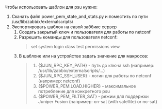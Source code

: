 Чтобы использовать шаблон для psu нужно: 
1. Скачать файл power_pem_state_and_stats.py и поместить по пути /usr/lib/zabbix/externalscripts/
2. Экспортировать шаблон на савой заббикс сервер
    1. Создать закрытый ключ и пользователя для работы по netconf
    2. Разрешить команды для пользователя netconf:
        > set system login class test permissions view
    3. В шаблоне или на устройстве задать значение для макросов:
        > 1. {$JUN_RPC_KEY_PATH} - путь до ключа ssh (например: /usr/lib/zabbix/externalscripts/...)
        > 2. {$JUN_RPC_SSH_USER} - логин для работы по netconf (например: netconf)
        > 3. {$POWER_PEM.LOAD.HIGHER} - максимальное потребление для конкретного psu
        > 4. {$POWER_PEM_FILTER_SAT} - режим для поддержки Juniper Fusion (например: on-sat (with satellite) or no-sat)
